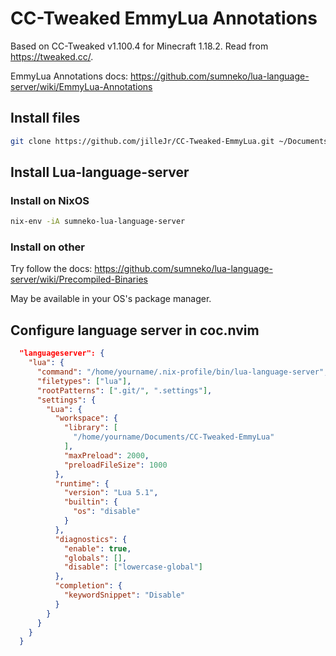# CC-Tweaked EmmyLua Annotations

Based on CC-Tweaked v1.100.4 for Minecraft 1.18.2.
Read from <https://tweaked.cc/>.

EmmyLua Annotations docs: <https://github.com/sumneko/lua-language-server/wiki/EmmyLua-Annotations>

## Install files

```sh
git clone https://github.com/jilleJr/CC-Tweaked-EmmyLua.git ~/Documents/CC-Tweaked-EmmyLua
```

## Install Lua-language-server

### Install on NixOS

```sh
nix-env -iA sumneko-lua-language-server
```

### Install on other

Try follow the docs: <https://github.com/sumneko/lua-language-server/wiki/Precompiled-Binaries>

May be available in your OS's package manager.

## Configure language server in coc.nvim

```json
  "languageserver": {
    "lua": {
      "command": "/home/yourname/.nix-profile/bin/lua-language-server",
      "filetypes": ["lua"],
      "rootPatterns": [".git/", ".settings"],
      "settings": {
        "Lua": {
          "workspace": {
            "library": [
              "/home/yourname/Documents/CC-Tweaked-EmmyLua"
            ],
            "maxPreload": 2000,
            "preloadFileSize": 1000
          },
          "runtime": {
            "version": "Lua 5.1",
            "builtin": {
              "os": "disable"
            }
          },
          "diagnostics": {
            "enable": true,
            "globals": [],
            "disable": ["lowercase-global"]
          },
          "completion": {
            "keywordSnippet": "Disable"
          }
        }
      }
    }
  }
```
